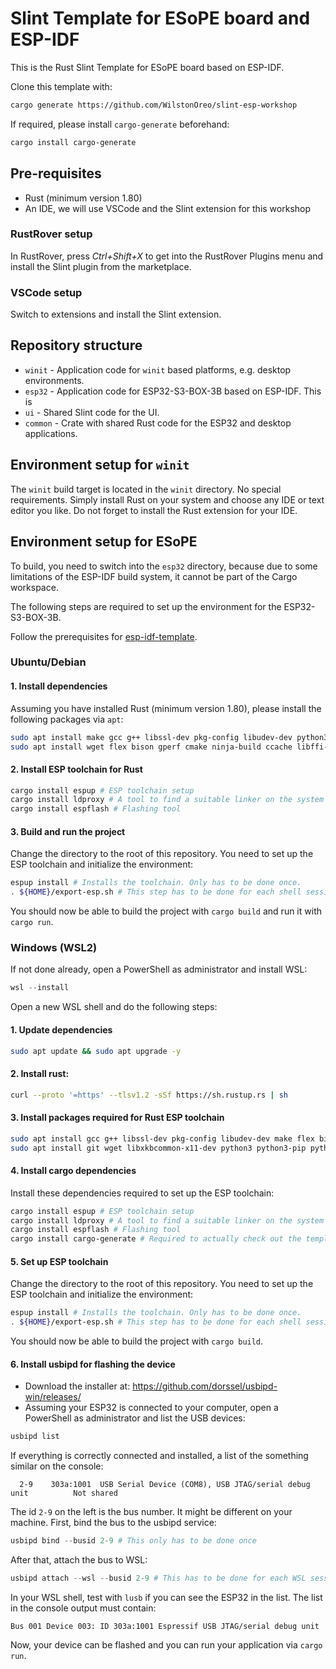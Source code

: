 # Slint Template for ESoPE board and ESP-IDF

This is the Rust Slint Template for ESoPE board based on ESP-IDF.

Clone this template with:

```sh
cargo generate https://github.com/WilstonOreo/slint-esp-workshop
```

If required, please install `cargo-generate` beforehand:

```sh
cargo install cargo-generate
```

## Pre-requisites

- Rust (minimum version 1.80)
- An IDE, we will use VSCode and the Slint extension for this workshop

### RustRover setup

In RustRover, press *Ctrl+Shift+X* to get into the RustRover Plugins menu and install the Slint plugin from the marketplace.

### VSCode setup

Switch to extensions and install the Slint extension.

## Repository structure

- `winit` - Application code for `winit` based platforms, e.g. desktop environments.
- `esp32` - Application code for ESP32-S3-BOX-3B based on ESP-IDF. This is 
- `ui` - Shared Slint code for the UI.
- `common` - Crate with shared Rust code for the ESP32 and desktop applications.

## Environment setup for `winit`

The `winit` build target is located in the `winit` directory.
No special requirements. Simply install Rust on your system and choose any IDE or text editor you like.
Do not forget to install the Rust extension for your IDE.

## Environment setup for ESoPE

To build, you need to switch into the `esp32` directory, because due to some limitations of the ESP-IDF build system, it cannot be part of the Cargo workspace.

The following steps are required to set up the environment for the ESP32-S3-BOX-3B.


Follow the prerequisites for
[esp-idf-template](https://github.com/esp-rs/esp-idf-template?tab=readme-ov-file#prerequisites).

### Ubuntu/Debian

#### 1. Install dependencies

Assuming you have installed Rust (minimum version 1.80), please install the following packages via `apt`:

```sh
sudo apt install make gcc g++ libssl-dev pkg-config libudev-dev python3 python3-pip python3-venv
sudo apt install wget flex bison gperf cmake ninja-build ccache libffi-dev dfu-util libusb-1.0-0 usbutils
```

#### 2. Install ESP toolchain for Rust

```sh
cargo install espup # ESP toolchain setup
cargo install ldproxy # A tool to find a suitable linker on the system
cargo install espflash # Flashing tool
```

#### 3. Build and run the project

Change the directory to the root of this repository. 
You need to set up the ESP toolchain and initialize the environment:

```sh
espup install # Installs the toolchain. Only has to be done once.
. ${HOME}/export-esp.sh # This step has to be done for each shell session
```

You should now be able to build the project with `cargo build` and run it with `cargo run`.



### Windows (WSL2)

If not done already, open a PowerShell as administrator and install WSL:

```ps1
wsl --install
```

Open a new WSL shell and do the following steps:


#### 1. Update dependencies 

```sh
sudo apt update && sudo apt upgrade -y
```

#### 2. Install rust:

```sh
curl --proto '=https' --tlsv1.2 -sSf https://sh.rustup.rs | sh
```

#### 3. Install packages required for Rust ESP toolchain

```sh
sudo apt install gcc g++ libssl-dev pkg-config libudev-dev make flex bison gperf cmake ccache ninja-build 
sudo apt install git wget libxkbcommon-x11-dev python3 python3-pip python3-venv python3.12-venv libffi-dev dfu-util libusb-1.0-0 usbutils
```

#### 4. Install cargo dependencies

Install these dependencies required to set up the ESP toolchain: 

```sh
cargo install espup # ESP toolchain setup
cargo install ldproxy # A tool to find a suitable linker on the system
cargo install espflash # Flashing tool
cargo install cargo-generate # Required to actually check out the template
```


####  5. Set up ESP toolchain

Change the directory to the root of this repository. 
You need to set up the ESP toolchain and initialize the environment:

```sh
espup install # Installs the toolchain. Only has to be done once.
. ${HOME}/export-esp.sh # This step has to be done for each shell session
```

You should now be able to build the project with `cargo build`.

#### 6. Install usbipd for flashing the device

* Download the installer at: https://github.com/dorssel/usbipd-win/releases/
* Assuming your ESP32 is connected to your computer, open a PowerShell as administrator and list the USB devices:

```ps1
usbipd list
```

If everything is correctly connected and installed, a list of the  something similar on the console: 

```console
  2-9    303a:1001  USB Serial Device (COM8), USB JTAG/serial debug unit          Not shared
```

The id `2-9` on the left is the bus number. It might be different on your machine.
First, bind the bus to the usbipd service:

```ps1
usbipd bind --busid 2-9 # This only has to be done once
```

After that, attach the bus to WSL:

```ps1
usbipd attach --wsl --busid 2-9 # This has to be done for each WSL session and each time the device is disconnected
```

In your WSL shell, test with `lusb` if you can see the ESP32 in the list.
The list in the console output must contain:

```console
Bus 001 Device 003: ID 303a:1001 Espressif USB JTAG/serial debug unit
```

Now, your device can be flashed and you can run your application via `cargo run`.
